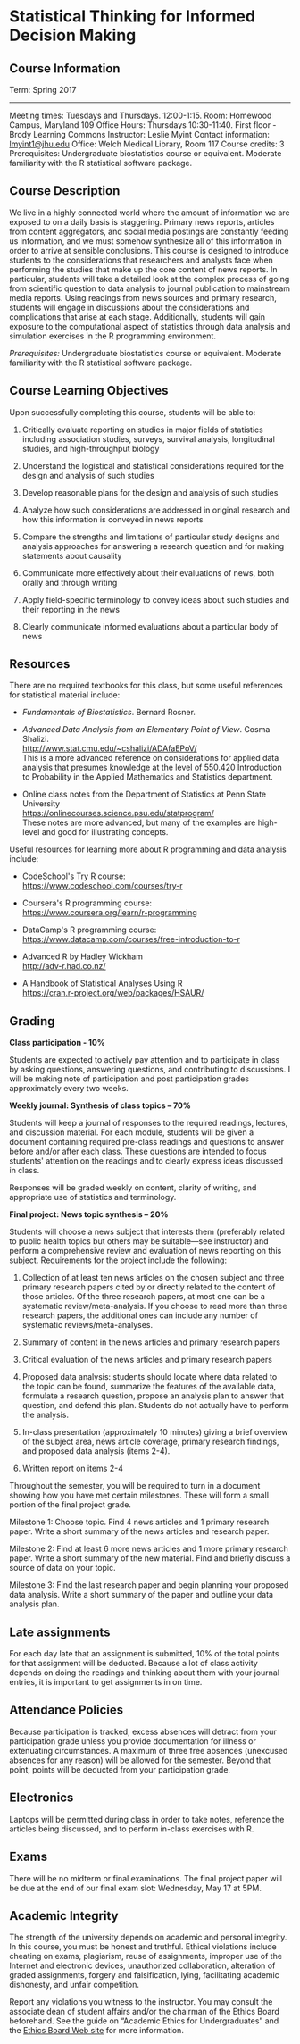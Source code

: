 # Statistical Thinking for Informed Decision Making

## Course Information

  Term:                  Spring 2017
  ---------------------- ------------------------------------------------------------
  Meeting times:         Tuesdays and Thursdays. 12:00-1:15.
  Room:                  Homewood Campus, Maryland 109
  Office Hours:          Thursdays 10:30-11:40. First floor - Brody Learning Commons
  Instructor:            Leslie Myint
  Contact information:   <lmyint1@jhu.edu>
  Office:                Welch Medical Library, Room 117
  Course credits:        3
  Prerequisites:         Undergraduate biostatistics course or equivalent. Moderate 
                         familiarity with the R statistical software package.

## Course Description

We live in a highly connected world where the amount of information we
are exposed to on a daily basis is staggering. Primary news reports,
articles from content aggregators, and social media postings are
constantly feeding us information, and we must somehow synthesize all of
this information in order to arrive at sensible conclusions. This course
is designed to introduce students to the considerations that researchers
and analysts face when performing the studies that make up the core
content of news reports. In particular, students will take a detailed
look at the complex process of going from scientific question to data
analysis to journal publication to mainstream media reports. Using
readings from news sources and primary research, students will engage in
discussions about the considerations and complications that arise at
each stage. Additionally, students will gain exposure to the
computational aspect of statistics through data analysis and simulation
exercises in the R programming environment.

*Prerequisites:* Undergraduate biostatistics course or equivalent.
Moderate familiarity with the R statistical software package.

## Course Learning Objectives

Upon successfully completing this course, students will be able to:

1.  Critically evaluate reporting on studies in major fields of
    statistics including association studies, surveys, survival
    analysis, longitudinal studies, and high-throughput biology

2.  Understand the logistical and statistical considerations required
    for the design and analysis of such studies

3.  Develop reasonable plans for the design and analysis of such studies

4.  Analyze how such considerations are addressed in original research
    and how this information is conveyed in news reports

5.  Compare the strengths and limitations of particular study designs
    and analysis approaches for answering a research question and for
    making statements about causality

6.  Communicate more effectively about their evaluations of news, both
    orally and through writing

7.  Apply field-specific terminology to convey ideas about such studies
    and their reporting in the news

8.  Clearly communicate informed evaluations about a particular body of
    news

## Resources

There are no required textbooks for this class, but some useful
references for statistical material include:

-   *Fundamentals of Biostatistics*. Bernard Rosner.

-   *Advanced Data Analysis from an Elementary Point of View*.
    Cosma Shalizi.\
    <http://www.stat.cmu.edu/~cshalizi/ADAfaEPoV/>\
    This is a more advanced reference on considerations for applied data
    analysis that presumes knowledge at the level of 550.420
    Introduction to Probability in the Applied Mathematics and
    Statistics department.

-   Online class notes from the Department of Statistics at Penn State
    University\
    <https://onlinecourses.science.psu.edu/statprogram/>\
    These notes are more advanced, but many of the examples are
    high-level and good for illustrating concepts.

Useful resources for learning more about R programming and data analysis
include:

-   CodeSchool's Try R course:\
    <https://www.codeschool.com/courses/try-r>

-   Coursera's R programming course:\
    <https://www.coursera.org/learn/r-programming>

-   DataCamp's R programming course:\
    <https://www.datacamp.com/courses/free-introduction-to-r>

-   Advanced R by Hadley Wickham\
    <http://adv-r.had.co.nz/>

-   A Handbook of Statistical Analyses Using R\
    <https://cran.r-project.org/web/packages/HSAUR/>

## Grading

**Class participation - 10%**

Students are expected to actively pay attention and to participate 
in class by asking questions, answering questions, and contributing 
to discussions. I will be making note of participation and post 
participation grades approximately every two weeks.

**Weekly journal: Synthesis of class topics – 70%**

Students will keep a journal of responses to the required readings, 
lectures, and discussion material. For each module, students will be 
given a document containing required pre-class readings and questions 
to answer before and/or after each class. These questions are intended 
to focus students' attention on the readings and to clearly express 
ideas discussed in class.

Responses will be graded weekly on content, clarity of writing, and
appropriate use of statistics and terminology.

**Final project: News topic synthesis – 20%**

Students will choose a news subject that interests them (preferably
related to public health topics but others may be suitable—see
instructor) and perform a comprehensive review and evaluation of news
reporting on this subject. Requirements for the project include the
following:

1.  Collection of at least ten news articles on the chosen subject and
    three primary research papers cited by or directly related to the
    content of those articles. Of the three research papers, at most 
    one can be a systematic review/meta-analysis. If you choose to read 
    more than three research papers, the additional ones can include any 
    number of systematic reviews/meta-analyses.

2.  Summary of content in the news articles and primary research papers

3.  Critical evaluation of the news articles and primary research papers

4.  Proposed data analysis: students should locate where data related to
    the topic can be found, summarize the features of the available
    data, formulate a research question, propose an analysis plan to
    answer that question, and defend this plan. Students do not actually
    have to perform the analysis.

5.  In-class presentation (approximately 10 minutes) giving a brief overview
    of the subject area, news article coverage, primary research findings, 
    and proposed data analysis (items 2-4).

6.  Written report on items 2-4

Throughout the semester, you will be required to turn in a document showing 
how you have met certain milestones. These will form a small portion of the 
final project grade.

Milestone 1: Choose topic. Find 4 news articles and 1 primary research paper. 
Write a short summary of the news articles and research paper.

Milestone 2: Find at least 6 more news articles and 1 more primary research 
paper. Write a short summary of the new material. Find and briefly discuss a 
source of data on your topic.

Milestone 3: Find the last research paper and begin planning your proposed 
data analysis. Write a short summary of the paper and outline your data 
analysis plan.

## Late assignments

For each day late that an assignment is submitted, 10% of the total points 
for that assignment will be deducted. Because a lot of class activity depends 
on doing the readings and thinking about them with your journal entries, it 
is important to get assignments in on time.

## Attendance Policies

Because participation is tracked, excess absences will detract from 
your participation grade unless you provide documentation for illness 
or extenuating circumstances. A maximum of three free absences (unexcused 
absences for any reason) will be allowed for the semester. Beyond that point, 
points will be deducted from your participation grade.

## Electronics

Laptops will be permitted during class in order to take notes, reference 
the articles being discussed, and to perform in-class exercises with R.

## Exams

There will be no midterm or final examinations. The final project paper 
will be due at the end of our final exam slot: Wednesday, May 17 at 5PM.

## Academic Integrity

The strength of the university depends on academic and personal integrity. 
In this course, you must be honest and truthful. Ethical violations include 
cheating on exams, plagiarism, reuse of assignments, improper use of the 
Internet and electronic devices, unauthorized collaboration, alteration of 
graded assignments, forgery and falsification, lying, facilitating academic 
dishonesty, and unfair competition.

Report any violations you witness to the instructor. You may consult the 
associate dean of student affairs and/or the chairman of the Ethics Board 
beforehand. See the guide on “Academic Ethics for Undergraduates” and the 
[Ethics Board Web site](http://e-catalog.jhu.edu/undergrad-students/student-life-policies/#UAEB) 
for more information.